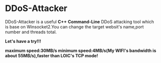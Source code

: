 # **DDoS-Attacker**
DDoS-Attacker is a useful **C++** **Command-Line** DDoS attacking tool which is base on Winsocket2.You can change the target websit's name,port number and threads total.

**Let's have a try!!!**

**maximum speed:30MB/s  minimum speed:4MB/s(My WIFI's bandwidth is about 55MB/s),faster than LOIC's TCP mode!**
